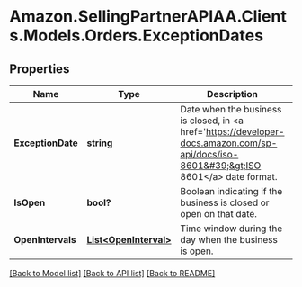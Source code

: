 # Amazon.SellingPartnerAPIAA.Clients.Models.Orders.ExceptionDates
## Properties

Name | Type | Description | Notes
------------ | ------------- | ------------- | -------------
**ExceptionDate** | **string** | Date when the business is closed, in &lt;a href&#x3D;&#39;https://developer-docs.amazon.com/sp-api/docs/iso-8601&#39;&gt;ISO 8601&lt;/a&gt; date format. | [optional] 
**IsOpen** | **bool?** | Boolean indicating if the business is closed or open on that date. | [optional] 
**OpenIntervals** | [**List&lt;OpenInterval&gt;**](OpenInterval.md) | Time window during the day when the business is open. | [optional] 

[[Back to Model list]](../README.md#documentation-for-models) [[Back to API list]](../README.md#documentation-for-api-endpoints) [[Back to README]](../README.md)

